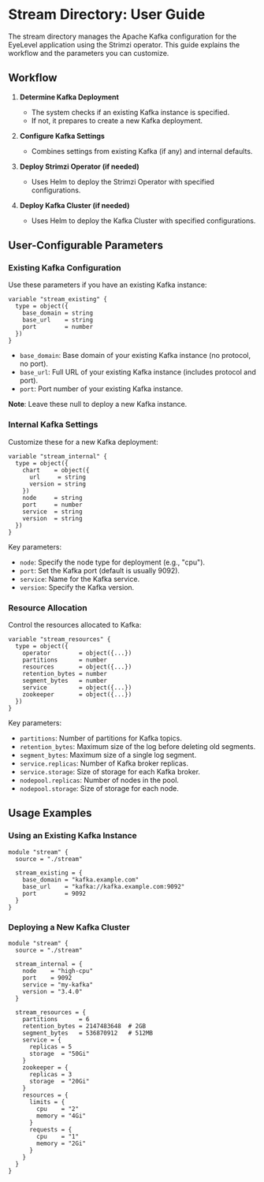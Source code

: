 # Stream Directory: User Guide

The stream directory manages the Apache Kafka configuration for the EyeLevel application using the Strimzi operator. This guide explains the workflow and the parameters you can customize.

## Workflow

1. **Determine Kafka Deployment**
   - The system checks if an existing Kafka instance is specified.
   - If not, it prepares to create a new Kafka deployment.

2. **Configure Kafka Settings**
   - Combines settings from existing Kafka (if any) and internal defaults.

3. **Deploy Strimzi Operator (if needed)**
   - Uses Helm to deploy the Strimzi Operator with specified configurations.

4. **Deploy Kafka Cluster (if needed)**
   - Uses Helm to deploy the Kafka Cluster with specified configurations.

## User-Configurable Parameters

### Existing Kafka Configuration
Use these parameters if you have an existing Kafka instance:

```hcl
variable "stream_existing" {
  type = object({
    base_domain = string
    base_url    = string
    port        = number
  })
}
```

- `base_domain`: Base domain of your existing Kafka instance (no protocol, no port).
- `base_url`: Full URL of your existing Kafka instance (includes protocol and port).
- `port`: Port number of your existing Kafka instance.

**Note**: Leave these null to deploy a new Kafka instance.

### Internal Kafka Settings
Customize these for a new Kafka deployment:

```hcl
variable "stream_internal" {
  type = object({
    chart    = object({
      url     = string
      version = string
    })
    node     = string
    port     = number
    service  = string
    version  = string
  })
}
```

Key parameters:
- `node`: Specify the node type for deployment (e.g., "cpu").
- `port`: Set the Kafka port (default is usually 9092).
- `service`: Name for the Kafka service.
- `version`: Specify the Kafka version.

### Resource Allocation
Control the resources allocated to Kafka:

```hcl
variable "stream_resources" {
  type = object({
    operator        = object({...})
    partitions      = number
    resources       = object({...})
    retention_bytes = number
    segment_bytes   = number
    service         = object({...})
    zookeeper       = object({...})
  })
}
```

Key parameters:
- `partitions`: Number of partitions for Kafka topics.
- `retention_bytes`: Maximum size of the log before deleting old segments.
- `segment_bytes`: Maximum size of a single log segment.
- `service.replicas`: Number of Kafka broker replicas.
- `service.storage`: Size of storage for each Kafka broker.
- `nodepool.replicas`: Number of nodes in the pool.
- `nodepool.storage`: Size of storage for each node.

## Usage Examples

### Using an Existing Kafka Instance

```hcl
module "stream" {
  source = "./stream"
  
  stream_existing = {
    base_domain = "kafka.example.com"
    base_url    = "kafka://kafka.example.com:9092"
    port        = 9092
  }
}
```

### Deploying a New Kafka Cluster

```hcl
module "stream" {
  source = "./stream"
  
  stream_internal = {
    node    = "high-cpu"
    port    = 9092
    service = "my-kafka"
    version = "3.4.0"
  }
  
  stream_resources = {
    partitions      = 6
    retention_bytes = 2147483648  # 2GB
    segment_bytes   = 536870912   # 512MB
    service = {
      replicas = 5
      storage  = "50Gi"
    }
    zookeeper = {
      replicas = 3
      storage  = "20Gi"
    }
    resources = {
      limits = {
        cpu    = "2"
        memory = "4Gi"
      }
      requests = {
        cpu    = "1"
        memory = "2Gi"
      }
    }
  }
}
```